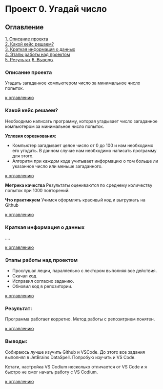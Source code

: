 # Проект 0. Угадай число   

## Оглавление  
[1. Описание проекта](https://github.com/germanbakhov/sf_data_science/tree/main/project_0/README.md#Описание-проекта)  
[2. Какой кейс решаем?](https://github.com/germanbakhov/sf_data_science/tree/main/project_0/README.md#Какой-кейс-решаем)  
[3. Краткая информация о данных](https://github.com/germanbakhov/sf_data_science/tree/main/project_0/module_8/README.md#Краткая-информация-о-данных)  
[4. Этапы работы над проектом](https://github.com/germanbakhov/sf_data_science/tree/main/project_0/README.md#Этапы-работы-над-проектом)  
[5. Результат](https://github.com/germanbakhov/sf_data_science/tree/main/project_0/README.md#Результат)
[6. Выводы](https://github.com/germanbakhov/sf_data_science/tree/main/project_0/README.md#Выводы)

### Описание проекта  
Угадать загаданное компьютером число за минимальное число попыток.

[к оглавлению](https://github.com/germanbakhov/sf_data_science/tree/main/project_0#Оглавление)

### Какой кейс решаем?
Необходимо написать программу, которая угадывает число загаданное компьютером за минимальное число попыток.  

**Условия соревнования:**  

- Компьютер загадывает целое число от 0 до 100 и нам необходимо его угодать. В данном случае нам необходимо написать программу для этого.
- Алгоритм при каждом коде учитывает информацию о том больше ли указанное число или меньше загаданного.

[к оглавлению](https://github.com/germanbakhov/sf_data_science/tree/main/project_0#Оглавление)

**Метрика качества**
Результаты оцениваются по среднему количеству попыток при 1000 повторений.

**Что практикуем**
Учимся оформлять красивый код и выгружать на Github

[к оглавлению](https://github.com/germanbakhov/sf_data_science/tree/main/project_0#Оглавление)

### Краткая информация о данных

....

[к оглавлению](https://github.com/germanbakhov/sf_data_science/tree/main/project_0#Оглавление)

### Этапы работы над проектом  

- Прослушал леции, параллельно с лектором выполняя все действия.
- Скачал код.
- Исправил согласно заданию.
- Обновил код в репозитории.
 
[к оглавлению](https://github.com/germanbakhov/sf_data_science/tree/main/project_0#Оглавление)

### Результат:

Программа работает корретно. Метод работы с репозитрием понятен.

[к оглавлению](https://github.com/germanbakhov/sf_data_science/tree/main/project_0#Оглавление)

### Выводы:

Собираюсь лучше изучить Github и VSCode. До этого все задания выполнял в JetBrains DataSpell. Попробую изучить и VS Code. 

Кстати, настройка VS Codium несколько отличается от VS Code и я быстро не смог начать работу с VS Codium.

[к оглавлению](https://github.com/germanbakhov/sf_data_science/tree/main/project_0#Оглавление)
